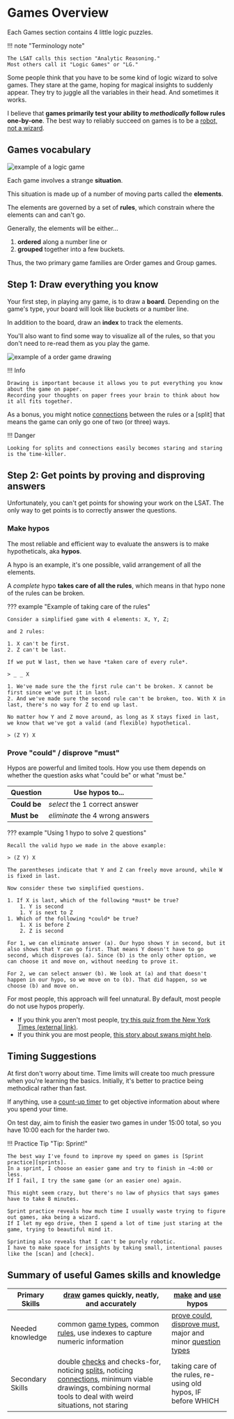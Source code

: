# Games Overview

Each Games section contains 4 little logic puzzles.

!!! note "Terminology note"

    The LSAT calls this section "Analytic Reasoning."
    Most others call it "Logic Games" or "LG."

Some people think that you have to be some kind of logic wizard to solve games.
They stare at the game, hoping for magical insights to suddenly appear.
They try to juggle all the variables in their head.
And sometimes it works.

I believe that **games primarily test your ability to *methodically* follow rules one-by-one**.
The best way to reliably succeed on games is to be a [robot, not a wizard][wiz].

## Games vocabulary

![example of a logic game][situation]

Each game involves a strange **situation**.

This situation is made up of a number of moving parts called the **elements**.

The elements are governed by a set of **rules**, which constrain where the elements can and can't go.

Generally, the elements will be either...

1. **ordered** along a number line or
2. **grouped** together into a few buckets.

Thus, the two primary game families are Order games and Group games.

## Step 1: Draw everything you know

Your first step, in playing any game, is to draw a **board**. Depending on the game's type, your board will look like buckets or a number line.

In addition to the board, draw an **index** to track the elements.

You'll also want to find some way to visualize all of the rules, so that you don't need to re-read them as you play the game.

![example of a order game drawing][drawing]

!!! Info

    Drawing is important because it allows you to put everything you know about the game on paper.
    Recording your thoughts on paper frees your brain to think about how it all fits together.

As a bonus, you might notice [connections] between the rules or a [split] that means the game can only go one of two (or three) ways.

!!! Danger

    Looking for splits and connections easily becomes staring and staring is the time-killer.

## Step 2: Get points by proving and disproving answers

Unfortunately, you can't get points for showing your work on the LSAT.
The only way to get points is to correctly answer the questions.

### Make hypos

The most reliable and efficient way to evaluate the answers is to make hypotheticals, aka **hypos**.

A hypo is an example, it's one possible, valid arrangement of all the elements.

A *complete* hypo **takes care of all the rules**, which means in that hypo none of the rules can be broken.

??? example "Example of taking care of the rules"

    Consider a simplified game with 4 elements: X, Y, Z; 
    
    and 2 rules:

    1. X can't be first.
    2. Z can't be last.

    If we put W last, then we have *taken care of every rule*.

    > _ _ X

    1. We've made sure the the first rule can't be broken. X cannot be first since we've put it in last.
    2. And we've made sure the second rule can't be broken, too. With X in last, there's no way for Z to end up last.

    No matter how Y and Z move around, as long as X stays fixed in last, we know that we've got a valid (and flexible) hypothetical.

    > (Z Y) X

### Prove "could" / disprove "must"

Hypos are powerful and limited tools.
How you use them depends on whether the question asks what "could be" or what "must be."

Question | Use hypos to...
-- | --
**Could be** | *select* the 1 correct answer
**Must be** | *eliminate* the 4 wrong answers

??? example "Using 1 hypo to solve 2 questions"

    Recall the valid hypo we made in the above example:

    > (Z Y) X

    The parentheses indicate that Y and Z can freely move around, while W is fixed in last.

    Now consider these two simplified questions.

    1. If X is last, which of the following *must* be true?
        1. Y is second
        1. Y is next to Z
    1. Which of the following *could* be true?
        1. X is before Z
        2. Z is second

    For 1, we can eliminate answer (a). Our hypo shows Y in second, but it also shows that Y can go first. That means Y doesn't have to go second, which disproves (a). Since (b) is the only other option, we can choose it and move on, without needing to prove it.

    For 2, we can select answer (b). We look at (a) and that doesn't happen in our hypo, so we move on to (b). That did happen, so we choose (b) and move on.

For most people, this approach will feel unnatural. By default, most people do not use hypos properly.

- If you think you aren't most people, [try this quiz from the New York Times (external link)][nyt].
- If you think you are most people, [this story about swans might help][swan].

## Timing Suggestions

At first don't worry about time.
Time limits will create too much pressure when you're learning the basics.
Initially, it's better to practice being methodical rather than fast.

If anything, use a [count-up timer][countup] to get objective information about where you spend your time.

On test day, aim to finish the easier two games in under 15:00 total, so you have 10:00 each for the harder two.

!!! Practice Tip "Tip: Sprint!"

    The best way I've found to improve my speed on games is [Sprint practice][sprints].
    In a sprint, I choose an easier game and try to finish in ~4:00 or less.
    If I fail, I try the same game (or an easier one) again.

    This might seem crazy, but there's no law of physics that says games have to take 8 minutes.

    Sprint practice reveals how much time I usually waste trying to figure out games, aka being a wizard.
    If I let my ego drive, then I spend a lot of time just staring at the game, trying to beautiful mind it.
    
    Sprinting also reveals that I can't be purely robotic.
    I have to make space for insights by taking small, intentional pauses like the [scan] and [check].

## Summary of useful Games skills and knowledge

Primary Skills | [draw] games quickly, neatly, and accurately | [make] and [use] hypos
-- | -- | --
Needed knowledge | common [game types], common [rules], use indexes to capture numeric information | [prove could, disprove must][swan], major and minor [question types]
Secondary Skills | double [checks] and checks-for, noticing [splits], noticing [connections], minimum viable drawings, combining normal tools to deal with weird situations, not staring | taking care of the rules, re-using old hypos, IF before WHICH

[situation]: ../assets/images/LGanatomy.png
[drawing]: ../assets/images/setup.png
[wiz]: wizards.md
[question types]: points/questions.md
[swan]: points/swan.md
[countup]: ../time/laps.md
[draw]: draw/draw.md
[points]: points/prove-it.md
[game types]: draw/types.md
[rules]: draw/rules.md
[make]: points/prove-it.md#make-hypos-to-answer-the-questions
[use]: points/prove-it.md#use-hypos-effectively
[swan]: points/swan.md
[checks]: draw/draw.md#step-3-check-check
[questions]: points/questions.md
[overlap]: points/prove-it.md#smoothly-make-hypos-by-following-the-overlapping-rules
[connections]: draw/connections.md
[nyt]: https://www.nytimes.com/interactive/2015/07/03/upshot/a-quick-puzzle-to-test-your-problem-solving/
[splits]: draw/splits.md
[sprints]: ../time/sprint.md
[scan]: draw/draw.md#step-1-scan-scan
